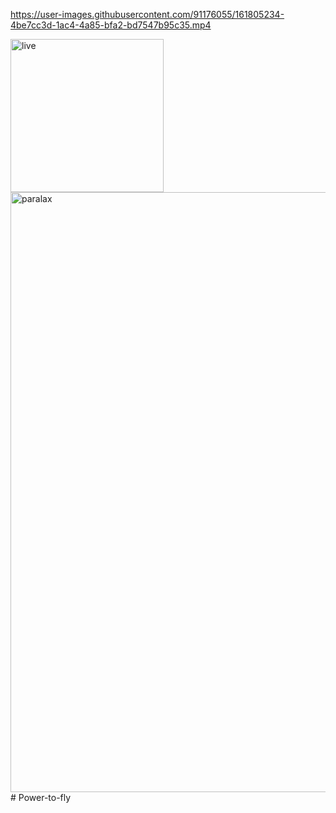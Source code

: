 

https://user-images.githubusercontent.com/91176055/161805234-4be7cc3d-1ac4-4a85-bfa2-bd7547b95c35.mp4

<img width="245" alt="live" src="https://user-images.githubusercontent.com/91176055/161411201-65d93616-9dd5-44e6-acad-cce39bbf7270.png">
<img width="960" alt="paralax" src="https://user-images.githubusercontent.com/91176055/161395454-32c5d558-b275-49e8-a66c-c9dbf9d07c8a.png">
# Power-to-fly
